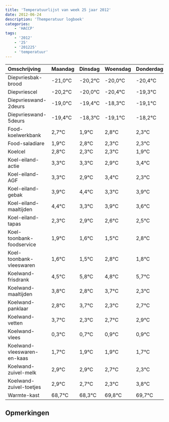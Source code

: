 ```yaml
---
title: 'Temperatuurlijst van week 25 jaar 2012'
date: 2012-06-24
description: 'Themperatuur logboek'
categories:
    - 'HACCP'
tags:
    - '2012'
    - '25'
    - '201225'
    - 'temperatuur'
---
```

|Omschrijving|Maandag|Dinsdag|Woensdag|Donderdag|Vrijdag|Zaterdag|Zondag|
|:---|:---|:---|:---|:---|:---|:---|:---|
|Diepvriesbak-brood|-21,0°C|-20,2°C|-20,0°C|-20,4°C|-19,3°C|-20,1°C|-19,2°C|
|Diepvriescel|-20,2°C|-20,0°C|-20,4°C|-19,3°C|-20,1°C|-19,2°C|-19,7°C|
|Diepvrieswand-2deurs|-19,0°C|-19,4°C|-18,3°C|-19,1°C|-18,2°C|-18,7°C|-18,7°C|
|Diepvrieswand-5deurs|-19,4°C|-18,3°C|-19,1°C|-18,2°C|-18,7°C|-18,7°C|-19,1°C|
|Food-koelwerkbank|2,7°C|1,9°C|2,8°C|2,3°C|2,3°C|1,9°C|2,4°C|
|Food-saladiare|1,9°C|2,8°C|2,3°C|2,3°C|1,9°C|2,4°C|1,3°C|
|Koelcel|2,8°C|2,3°C|2,3°C|1,9°C|2,4°C|1,3°C|1,9°C|
|Koel-eiland-actie|3,3°C|3,3°C|2,9°C|3,4°C|2,3°C|2,9°C|2,6°C|
|Koel-eiland-AGF|3,3°C|2,9°C|3,4°C|2,3°C|2,9°C|2,6°C|2,5°C|
|Koel-eiland-gebak|3,9°C|4,4°C|3,3°C|3,9°C|3,6°C|3,5°C|4,8°C|
|Koel-eiland-maaltijden|4,4°C|3,3°C|3,9°C|3,6°C|3,5°C|4,8°C|3,8°C|
|Koel-eiland-tapas|2,3°C|2,9°C|2,6°C|2,5°C|3,8°C|2,8°C|3,7°C|
|Koel-toonbank-foodservice|1,9°C|1,6°C|1,5°C|2,8°C|1,8°C|2,7°C|1,3°C|
|Koel-toonbank-vleeswaren|1,6°C|1,5°C|2,8°C|1,8°C|2,7°C|1,3°C|1,7°C|
|Koelwand-frisdrank|4,5°C|5,8°C|4,8°C|5,7°C|4,3°C|4,7°C|4,9°C|
|Koelwand-maaltijden|3,8°C|2,8°C|3,7°C|2,3°C|2,7°C|2,9°C|2,9°C|
|Koelwand-panklaar|2,8°C|3,7°C|2,3°C|2,7°C|2,9°C|2,9°C|2,7°C|
|Koelwand-vetten|3,7°C|2,3°C|2,7°C|2,9°C|2,9°C|2,7°C|2,3°C|
|Koelwand-vlees|0,3°C|0,7°C|0,9°C|0,9°C|0,7°C|0,3°C|1,8°C|
|Koelwand-vleeswaren-en-kaas|1,7°C|1,9°C|1,9°C|1,7°C|1,3°C|2,8°C|2,7°C|
|Koelwand-zuivel-melk|2,9°C|2,9°C|2,7°C|2,3°C|3,8°C|3,7°C|2,8°C|
|Koelwand-zuivel-toetjes|2,9°C|2,7°C|2,3°C|3,8°C|3,7°C|2,8°C|3,8°C|
|Warmte-kast|68,7°C|68,3°C|69,8°C|69,7°C|68,8°C|69,8°C|68,5°C|

## Opmerkingen


